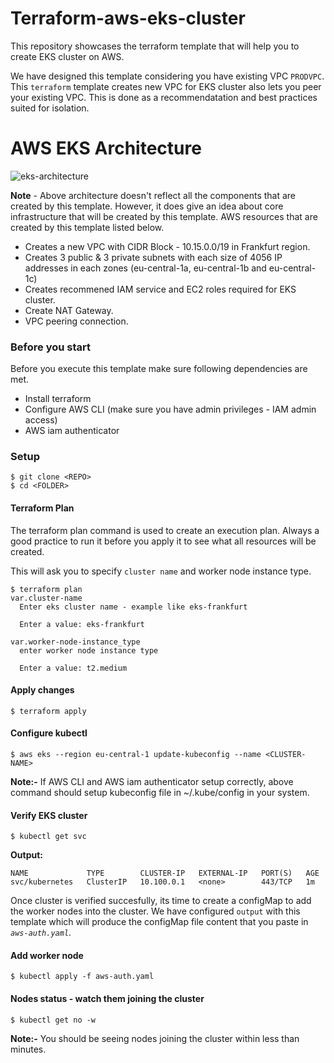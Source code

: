 # Terraform-aws-eks-cluster
This repository showcases the terraform template that will help you to create EKS cluster on AWS. 

We have designed this template considering you have existing VPC `PRODVPC`. This `terraform` template creates new VPC for EKS cluster also lets you peer your existing VPC. This is done as a recommendatation and best practices suited for isolation.

# AWS EKS Architecture
![eks-architecture](https://user-images.githubusercontent.com/38158144/60009869-4052b880-9694-11e9-9580-bb76e6730503.png)

**Note** - Above architecture doesn't reflect all the components that are created by this template. However, it does give an idea about core infrastructure that will be created by this template. AWS resources that are created by this template listed below.

- Creates a new VPC with CIDR Block - 10.15.0.0/19 in Frankfurt region.
- Creates 3 public & 3 private subnets with each size of 4056 IP addresses in each zones (eu-central-1a, eu-central-1b and eu-central-1c)
- Creates recommened IAM service and EC2 roles required for EKS cluster.
- Create NAT Gateway.
- VPC peering connection.


### Before you start
Before you execute this template make sure following dependencies are met.

- Install terraform
- Configure AWS CLI (make sure you have admin privileges - IAM admin access)
- AWS iam authenticator


### Setup
```
$ git clone <REPO>
$ cd <FOLDER>
```

#### Terraform Plan
The terraform plan command is used to create an execution plan. Always a good practice to run it before you apply it to see what all resources will be created.

This will ask you to specify `cluster name` and worker node instance type. 

```
$ terraform plan
var.cluster-name
  Enter eks cluster name - example like eks-frankfurt

  Enter a value: eks-frankfurt

var.worker-node-instance_type
  enter worker node instance type

  Enter a value: t2.medium
```

#### Apply changes
```
$ terraform apply
```

#### Configure kubectl
```
$ aws eks --region eu-central-1 update-kubeconfig --name <CLUSTER-NAME>
```
**Note:-** If AWS CLI and AWS iam authenticator setup correctly, above command should setup kubeconfig file in ~/.kube/config in your system.

#### Verify EKS cluster
```
$ kubectl get svc
```

**Output:**
```
NAME             TYPE        CLUSTER-IP   EXTERNAL-IP   PORT(S)   AGE
svc/kubernetes   ClusterIP   10.100.0.1   <none>        443/TCP   1m
```

Once cluster is verified succesfully, its time to create a configMap to add the worker nodes into the cluster. We have configured `output` with this template which will produce the configMap file content that you paste in *`aws-auth.yaml`*.

#### Add worker node
```
$ kubectl apply -f aws-auth.yaml
```

#### Nodes status - watch them joining the cluster
```
$ kubectl get no -w
```
**Note:-** You should be seeing nodes joining the cluster within less than minutes.



